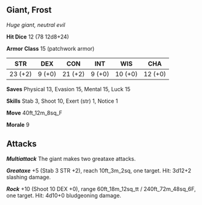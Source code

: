 ## Giant, Frost

*Huge giant, neutral evil*

**Hit Dice** 12 (78 12d8+24)

**Armor Class** 15 (patchwork armor)

| STR     | DEX     | CON     | INT     | WIS     | CHA     |
|---------|---------|---------|---------|---------|---------|
| 23 (+2) |  9 (+0) | 21 (+2) |  9 (+0) | 10 (+0) | 12 (+0) |

**Saves** Physical 13, Evasion 15, Mental 15, Luck 15

**Skills** Stab 3, Shoot 10, Exert (str) 1, Notice 1

**Move** 40ft\_12m\_8sq\_F

**Morale** 9

## Attacks

***Multiattack*** The giant makes two greataxe attacks.

***Greataxe*** +5 (Stab 3 STR +2), reach 10ft\_3m\_2sq, one target. Hit: 3d12+2 slashing damage.

***Rock*** +10 (Shoot 10 DEX +0), range 60ft\_18m\_12sq\_tt / 240ft\_72m\_48sq\_6F, one target. Hit: 4d10+0 bludgeoning damage.

